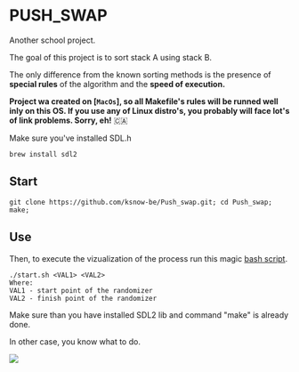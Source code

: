 # PUSH_SWAP

Another school project.

The goal of this project is to sort stack A using stack B.


The only difference from the known sorting methods is the presence of **special rules** of the algorithm and the **speed of execution.**

**Project wa created on [`MacOs`], so all Makefile's rules will be runned well inly on this OS. 
If you use any of Linux distro's, you probably will face lot's of link problems. Sorry, eh!**  🇨🇦 

Make sure you've installed SDL.h
```
brew install sdl2
```
## Start
```
git clone https://github.com/ksnow-be/Push_swap.git; cd Push_swap; make;
```
## Use

Then, to execute the vizualization of the process run this magic [bash script](start.sh).
```
./start.sh <VAL1> <VAL2>
Where:
VAL1 - start point of the randomizer
VAL2 - finish point of the randomizer
```

Make sure than you have installed SDL2 lib and command "make" is already done.

In other case, you know what to do.

![](https://media.giphy.com/media/pcJQJibaViuyx8EyQV/giphy.gif)
